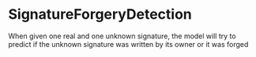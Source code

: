# SignatureForgeryDetection
When given one real and one unknown signature, the model will try to predict if the unknown signature was written by its owner or it was forged
